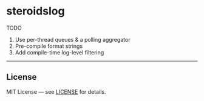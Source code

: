 # steroidslog

TODO
1. Use per-thread queues & a polling aggregator
2. Pre-compile format strings
3. Add compile-time log-level filtering

---

## License

MIT License — see [LICENSE](LICENSE) for details.
